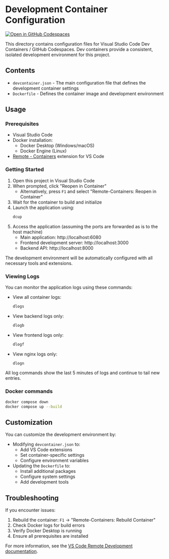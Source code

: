 # Development Container Configuration

[![Open in GitHub Codespaces](https://github.com/codespaces/badge.svg)](https://codespaces.new/pyspur-dev/pyspur)

This directory contains configuration files for Visual Studio Code Dev Containers / GitHub Codespaces. Dev containers provide a consistent, isolated development environment for this project.

## Contents

- `devcontainer.json` - The main configuration file that defines the development container settings
- `Dockerfile` - Defines the container image and development environment

## Usage

### Prerequisites

- Visual Studio Code
- Docker installation:
  - Docker Desktop (Windows/macOS)
  - Docker Engine (Linux)
- [Remote - Containers](https://marketplace.visualstudio.com/items?itemName=ms-vscode-remote.remote-containers) extension for VS Code

### Getting Started

1. Open this project in Visual Studio Code
2. When prompted, click "Reopen in Container"
   - Alternatively, press `F1` and select "Remote-Containers: Reopen in Container"
3. Wait for the container to build and initialize
4. Launch the application using:
   ```bash
   dcup
   ```
5. Access the application (assuming the ports are forwarded as is to the host machine)
   - Main application: http://localhost:6080
   - Frontend development server: http://localhost:3000
   - Backend API: http://localhost:8000

The development environment will be automatically configured with all necessary tools and extensions.

### Viewing Logs

You can monitor the application logs using these commands:

- View all container logs:
  ```bash
  dlogs
  ```
- View backend logs only:
  ```bash
  dlogb
  ```
- View frontend logs only:
  ```bash
  dlogf
  ```
- View nginx logs only:
  ```bash
  dlogn
  ```

All log commands show the last 5 minutes of logs and continue to tail new entries.

### Docker commands

```bash
docker compose down
docker compose up --build
```

## Customization

You can customize the development environment by:

- Modifying `devcontainer.json` to:
  - Add VS Code extensions
  - Set container-specific settings
  - Configure environment variables
- Updating the `Dockerfile` to:
  - Install additional packages
  - Configure system settings
  - Add development tools

## Troubleshooting

If you encounter issues:

1. Rebuild the container: `F1` → "Remote-Containers: Rebuild Container"
2. Check Docker logs for build errors
3. Verify Docker Desktop is running
4. Ensure all prerequisites are installed

For more information, see the [VS Code Remote Development documentation](https://code.visualstudio.com/docs/remote/containers).